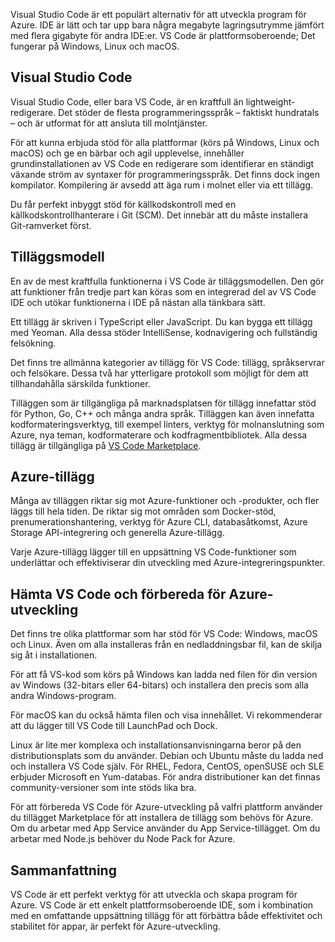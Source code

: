 Visual Studio Code är ett populärt alternativ för att utveckla program för Azure. IDE är lätt och tar upp bara några megabyte lagringsutrymme jämfört med flera gigabyte för andra IDE:er. VS Code är plattformsoberoende; Det fungerar på Windows, Linux och macOS.

## <a name="visual-studio-code"></a>Visual Studio Code

Visual Studio Code, eller bara VS Code, är en kraftfull än lightweight-redigerare. Det stöder de flesta programmeringsspråk – faktiskt hundratals – och är utformat för att ansluta till molntjänster.

För att kunna erbjuda stöd för alla plattformar (körs på Windows, Linux och macOS) och ge en bärbar och agil upplevelse, innehåller grundinstallationen av VS Code en redigerare som identifierar en ständigt växande ström av syntaxer för programmeringsspråk. Det finns dock ingen kompilator. Kompilering är avsedd att äga rum i molnet eller via ett tillägg.

Du får perfekt inbyggt stöd för källkodskontroll med en källkodskontrollhanterare i Git (SCM). Det innebär att du måste installera Git-ramverket först.

## <a name="extension-model"></a>Tilläggsmodell

En av de mest kraftfulla funktionerna i VS Code är tilläggsmodellen. Den gör att funktioner från tredje part kan köras som en integrerad del av VS Code IDE och utökar funktionerna i IDE på nästan alla tänkbara sätt.

Ett tillägg är skriven i TypeScript eller JavaScript. Du kan bygga ett tillägg med Yeoman. Alla dessa stöder IntelliSense, kodnavigering och fullständig felsökning.

Det finns tre allmänna kategorier av tillägg för VS Code: tillägg, språkservrar och felsökare. Dessa två har ytterligare protokoll som möjligt för dem att tillhandahålla särskilda funktioner.

Tilläggen som är tillgängliga på marknadsplatsen för tillägg innefattar stöd för Python, Go, C++ och många andra språk. Tilläggen kan även innefatta kodformateringsverktyg, till exempel linters, verktyg för molnanslutning som Azure, nya teman, kodformaterare och kodfragmentbibliotek. Alla dessa tillägg är tillgängliga på [VS Code Marketplace](https://marketplace.visualstudio.com/).

## <a name="azure-extensions"></a>Azure-tillägg

Många av tilläggen riktar sig mot Azure-funktioner och -produkter, och fler läggs till hela tiden. De riktar sig mot områden som Docker-stöd, prenumerationshantering, verktyg för Azure CLI, databasåtkomst, Azure Storage API-integrering och generella Azure-tillägg.

Varje Azure-tillägg lägger till en uppsättning VS Code-funktioner som underlättar och effektiviserar din utveckling med Azure-integreringspunkter.

## <a name="getting-vs-code-and-preparing-for-azure-development"></a>Hämta VS Code och förbereda för Azure-utveckling

Det finns tre olika plattformar som har stöd för VS Code: Windows, macOS och Linux. Även om alla installeras från en nedladdningsbar fil, kan de skilja sig åt i installationen.

För att få VS-kod som körs på Windows kan ladda ned filen för din version av Windows (32-bitars eller 64-bitars) och installera den precis som alla andra Windows-program.

För macOS kan du också hämta filen och visa innehållet. Vi rekommenderar att du lägger till VS Code till LaunchPad och Dock.

Linux är lite mer komplexa och installationsanvisningarna beror på den distributionsplats som du använder. Debian och Ubuntu måste du ladda ned och installera VS Code själv. För RHEL, Fedora, CentOS, openSUSE och SLE erbjuder Microsoft en Yum-databas. För andra distributioner kan det finnas community-versioner som inte stöds lika bra.

För att förbereda VS Code för Azure-utveckling på valfri plattform använder du tillägget Marketplace för att installera de tillägg som behövs för Azure. Om du arbetar med App Service använder du App Service-tillägget. Om du arbetar med Node.js behöver du Node Pack for Azure.

## <a name="summary"></a>Sammanfattning

VS Code är ett perfekt verktyg för att utveckla och skapa program för Azure. VS Code är ett enkelt plattformsoberoende IDE, som i kombination med en omfattande uppsättning tillägg för att förbättra både effektivitet och stabilitet för appar, är perfekt för Azure-utveckling.
